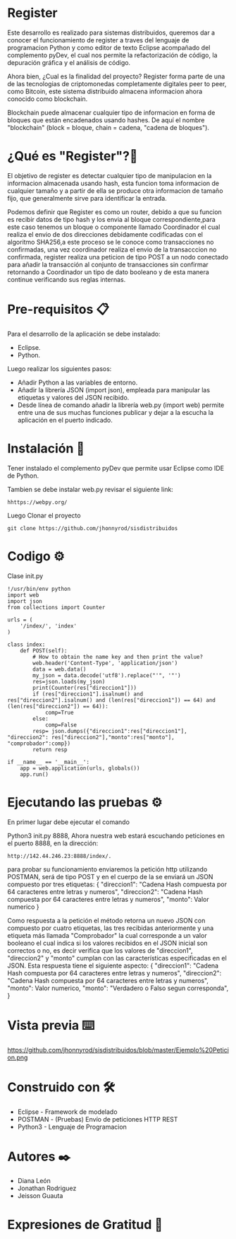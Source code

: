 # Register

Este desarrollo es realizado para sistemas distribuidos, queremos dar a conocer el funcionamiento de register a traves del lenguaje de programacion Python y como editor de texto Eclipse acompañado del complemento pyDev, el cual nos permite la refactorización de código, la depuración gráfica y el análisis de código.

Ahora bien, ¿Cual es la finalidad del proyecto? Register forma parte de una de las tecnologias de criptomonedas completamente digitales peer to peer, como Bitcoin, este sistema distribuido almacena informacion ahora conocido como blockchain.

Blockchain puede almacenar cualquier tipo de informacion en forma de bloques que están encadenados usando hashes. De aquí el nombre "blockchain" (block = bloque, chain = cadena, "cadena de bloques").


# ¿Qué es "Register"?🚀

El objetivo de register es detectar cualquier tipo de manipulacion en la informacion almacenada usando hash, esta funcion toma informacion de cualquier tamaño y a partir de ella se produce otra informacion de tamaño fijo, que generalmente sirve para identificar la entrada.

Podemos definir que Register es como un router, debido a que su funcion es recibir datos de tipo hash y los envia al bloque correspondiente,para este caso tenemos un bloque o componente llamado Coordinador el cual realiza el envio de dos direcciones debidamente codificadas con el algoritmo SHA256,a este proceso se le conoce como transacciones no confirmadas, una vez coordinador realiza el envio de la transacccion no confirmada, register realiza una peticion de tipo POST a un nodo conectado para añadir la transacción al conjunto de transacciones sin confirmar retornando a Coordinador un tipo de dato booleano y de esta manera continue verificando sus reglas internas.

# Pre-requisitos 📋

Para el desarrollo de la aplicación se debe instalado:

- Eclipse.
- Python.

Luego realizar los siguientes pasos:

- Añadir Python a las variables de entorno.
- Añadir la librería JSON (import json), empleada para manipular las etiquetas y valores del JSON recibido.
- Desde línea de comando añadir la librería web.py (import web) permite entre una de sus muchas funciones publicar y dejar a la escucha la aplicación en el puerto indicado.

# Instalación 🔧

Tener instalado el complemento pyDev que permite usar Eclipse como IDE de Python.

Tambien se debe instalar web.py revisar el siguiente link:

	hhttps://webpy.org/
    
Luego Clonar el proyecto

	git clone https://github.com/jhonnyrod/sisdistribuidos

# Codigo ⚙️

Clase init.py
```
!/usr/bin/env python
import web
import json
from collections import Counter

urls = (
    '/index/', 'index'
)

class index:
    def POST(self):
        # How to obtain the name key and then print the value?
        web.header('Content-Type', 'application/json')
        data = web.data()
        my_json = data.decode('utf8').replace("'", '"')
        res=json.loads(my_json)
        print(Counter(res["direccion1"]))
        if (res["direccion1"].isalnum() and res["direccion2"].isalnum() and (len(res["direccion1"]) == 64) and (len(res["direccion2"]) == 64)):
            comp=True
        else:
            comp=False
        resp= json.dumps({"direccion1":res["direccion1"], "direccion2": res["direccion2"],"monto":res["monto"], "comprobador":comp})      
        return resp

if __name__ == '__main__':
    app = web.application(urls, globals())
    app.run()
```

# Ejecutando las pruebas ⚙️
En primer lugar debe ejecutar el comando	

Python3 init.py 8888, Ahora nuestra web estará escuchando peticiones en el puerto 8888, en la dirección:

	http://142.44.246.23:8888/index/.


para probar su funcionamiento enviaremos la petición http utilizando POSTMAN, será de tipo POST y en el cuerpo de la se enviará un JSON compuesto por tres etiquetas:
    {
    "direccion1": "Cadena Hash compuesta por 64 caracteres entre letras y numeros",
    "direccion2": "Cadena Hash compuesta por 64 caracteres entre letras y numeros",
    "monto": Valor numerico
    }

Como respuesta a la petición el método retorna un nuevo JSON con compuesto por cuatro etiquetas, las tres recibidas anteriormente y una etiqueta más llamada "Comprobador"  la cual corresponde a un valor booleano el cual indica si los valores recibidos en el JSON inicial son correctos o no, es decir verifica que los valores de "direccion1",  "direccion2" y "monto" cumplan con las características especificadas en el JSON. Esta respuesta tiene el siguiente aspecto:
    {
    "direccion1": "Cadena Hash compuesta por 64 caracteres entre letras y numeros",
    "direccion2": "Cadena Hash compuesta por 64 caracteres entre letras y numeros",
    "monto": Valor numerico,
    "monto": "Verdadero o Falso segun corresponda",	
    }

# Vista previa ⌨️

https://github.com/jhonnyrod/sisdistribuidos/blob/master/Ejemplo%20Peticion.png

# Construido con 🛠️

- Eclipse - Framework de modelado
- POSTMAN - (Pruebas) Envío de peticiones HTTP REST
- Python3 - Lenguaje de Programacion


# Autores ✒️

- Diana León 
- Jonathan Rodriguez
- Jeisson Guauta

# Expresiones de Gratitud 🎁

